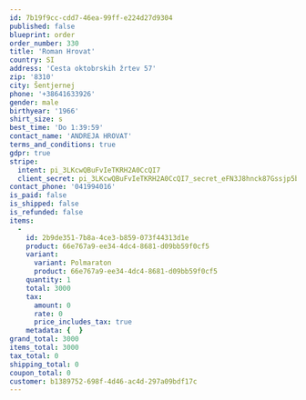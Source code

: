 ```yaml
---
id: 7b19f9cc-cdd7-46ea-99ff-e224d27d9304
published: false
blueprint: order
order_number: 330
title: 'Roman Hrovat'
country: SI
address: 'Cesta oktobrskih žrtev 57'
zip: '8310'
city: Šentjernej
phone: '+38641633926'
gender: male
birthyear: '1966'
shirt_size: s
best_time: 'Do 1:39:59'
contact_name: 'ANDREJA HROVAT'
terms_and_conditions: true
gdpr: true
stripe:
  intent: pi_3LKcwQBuFvIeTKRH2A0CcQI7
  client_secret: pi_3LKcwQBuFvIeTKRH2A0CcQI7_secret_eFN3J8hnck87Gssjp5bXFvM6Y
contact_phone: '041994016'
is_paid: false
is_shipped: false
is_refunded: false
items:
  -
    id: 2b9de351-7b8a-4ce3-b859-073f44313d1e
    product: 66e767a9-ee34-4dc4-8681-d09bb59f0cf5
    variant:
      variant: Polmaraton
      product: 66e767a9-ee34-4dc4-8681-d09bb59f0cf5
    quantity: 1
    total: 3000
    tax:
      amount: 0
      rate: 0
      price_includes_tax: true
    metadata: {  }
grand_total: 3000
items_total: 3000
tax_total: 0
shipping_total: 0
coupon_total: 0
customer: b1389752-698f-4d46-ac4d-297a09bdf17c
---
```


